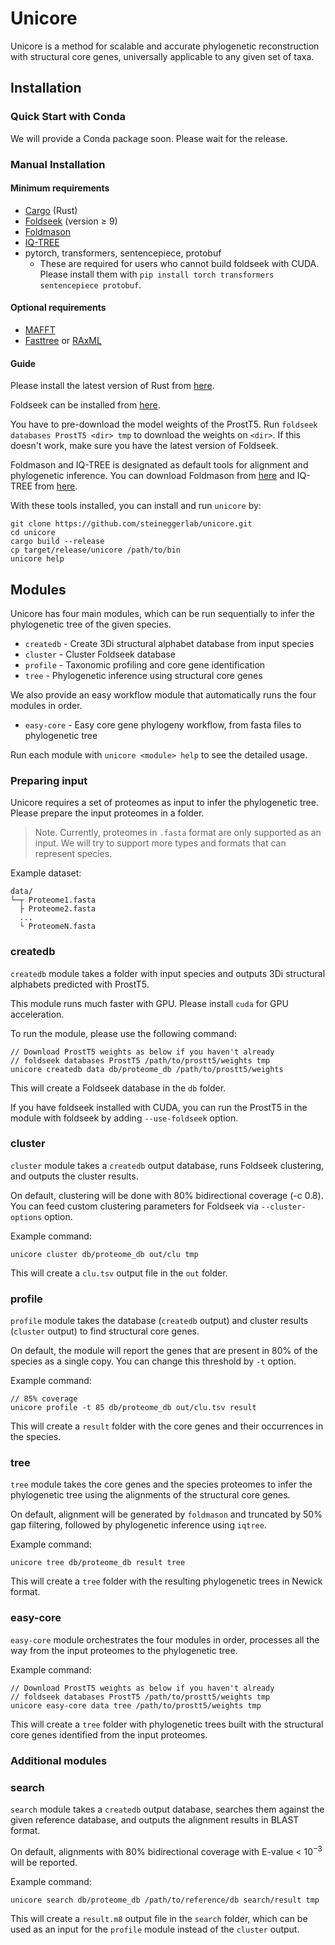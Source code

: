 # Unicore
Unicore is a method for scalable and accurate phylogenetic reconstruction with structural core genes, universally applicable to any given set of taxa.

## Installation
### Quick Start with Conda
We will provide a Conda package soon. Please wait for the release.

### Manual Installation
#### Minimum requirements
* [Cargo](https://www.rust-lang.org/tools/install) (Rust)
* [Foldseek](https://foldseek.com) (version ≥ 9)
* [Foldmason](https://foldmason.foldseek.com)
* [IQ-TREE](http://www.iqtree.org/)
* pytorch, transformers, sentencepiece, protobuf
    - These are required for users who cannot build foldseek with CUDA. Please install them with `pip install torch transformers sentencepiece protobuf`.
#### Optional requirements
* [MAFFT](https://mafft.cbrc.jp/alignment/software/)
* [Fasttree](http://www.microbesonline.org/fasttree/) or [RAxML](https://cme.h-its.org/exelixis/web/software/raxml/)

#### Guide
Please install the latest version of Rust from [here](https://www.rust-lang.org/tools/install).

Foldseek can be installed from [here](https://foldseek.com).

You have to pre-download the model weights of the ProstT5. Run `foldseek databases ProstT5 <dir> tmp` to download the weights on `<dir>`. If this doesn't work, make sure you have the latest version of Foldseek.

Foldmason and IQ-TREE is designated as default tools for alignment and phylogenetic inference. You can download Foldmason from [here](https://foldmason.foldseek.com) and IQ-TREE from [here](http://www.iqtree.org/).

With these tools installed, you can install and run `unicore` by:
```
git clone https://github.com/steineggerlab/unicore.git
cd unicore
cargo build --release
cp target/release/unicore /path/to/bin
unicore help
```

## Modules
Unicore has four main modules, which can be run sequentially to infer the phylogenetic tree of the given species.
* `createdb` - Create 3Di structural alphabet database from input species
* `cluster` - Cluster Foldseek database
* `profile` - Taxonomic profiling and core gene identification
* `tree` - Phylogenetic inference using structural core genes

We also provide an easy workflow module that automatically runs the four modules in order.
* `easy-core` - Easy core gene phylogeny workflow, from fasta files to phylogenetic tree

Run each module with `unicore <module> help` to see the detailed usage.

### Preparing input
Unicore requires a set of proteomes as input to infer the phylogenetic tree. Please prepare the input proteomes in a folder.

> Note. Currently, proteomes in `.fasta` format are only supported as an input. We will try to support more types and formats that can represent species.

Example dataset:
```
data/
└─┬ Proteome1.fasta
  ├ Proteome2.fasta
  ...
  └ ProteomeN.fasta

```

### createdb
`createdb` module takes a folder with input species and outputs 3Di structural alphabets predicted with ProstT5.

This module runs much faster with GPU. Please install `cuda` for GPU acceleration.

To run the module, please use the following command:
```
// Download ProstT5 weights as below if you haven't already
// foldseek databases ProstT5 /path/to/prostt5/weights tmp
unicore createdb data db/proteome_db /path/to/prostt5/weights
```
This will create a Foldseek database in the `db` folder.

If you have foldseek installed with CUDA, you can run the ProstT5 in the module with foldseek by adding `--use-foldseek` option.

### cluster
`cluster` module takes a `createdb` output database, runs Foldseek clustering, and outputs the cluster results.

On default, clustering will be done with 80% bidirectional coverage (-c 0.8).<br>
You can feed custom clustering parameters for Foldseek via `--cluster-options` option.

Example command:
```
unicore cluster db/proteome_db out/clu tmp
```
This will create a `clu.tsv` output file in the `out` folder.

### profile
`profile` module takes the database (`createdb` output) and cluster results (`cluster` output) to find structural core genes.

On default, the module will report the genes that are present in 80% of the species as a single copy. You can change this threshold by `-t` option.

Example command:
```
// 85% coverage
unicore profile -t 85 db/proteome_db out/clu.tsv result
```
This will create a `result` folder with the core genes and their occurrences in the species.

### tree
`tree` module takes the core genes and the species proteomes to infer the phylogenetic tree using the alignments of the structural core genes.

On default, alignment will be generated by `foldmason` and truncated by 50% gap filtering, followed by phylogenetic inference using `iqtree`.

Example command:
```
unicore tree db/proteome_db result tree
```

This will create a `tree` folder with the resulting phylogenetic trees in Newick format.

### easy-core
`easy-core` module orchestrates the four modules in order, processes all the way from the input proteomes to the phylogenetic tree.

Example command:
```
// Download ProstT5 weights as below if you haven't already
// foldseek databases ProstT5 /path/to/prostt5/weights tmp
unicore easy-core data tree /path/to/prostt5/weights tmp
```

This will create a `tree` folder with phylogenetic trees built with the structural core genes identified from the input proteomes.

### Additional modules
### search
`search` module takes a `createdb` output database, searches them against the given reference database, and outputs the alignment results in BLAST format.

On default, alignments with 80% bidirectional coverage with E-value < $10^{-3}$ will be reported.

Example command:
```
unicore search db/proteome_db /path/to/reference/db search/result tmp
```
This will create a `result.m8` output file in the `search` folder, which can be used as an input for the `profile` module instead of the `cluster` output.